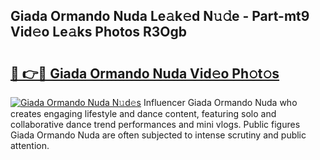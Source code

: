 ## Giada Ormando Nuda Le𝚊k𝚎d N𝚞𝚍e - Part-mt9 Vid𝚎o Le𝚊ks Photos R3Ogb

# <h2><a href="http://fbg25m.evod.top/?m=Giada+Ormando+Nuda">🔗 👉🔴 Giada Ormando Nuda Vid𝚎o Ph𝚘t𝚘s</a></h2>

[![Giada Ormando Nuda N𝚞d𝚎s](https://i.imgur.com/8V9OHl7.gif)](http://fbg25m.evod.top/?m=Giada+Ormando+Nuda)
Influencer Giada Ormando Nuda who creates engaging lifestyle and dance content, featuring solo and collaborative dance trend performances and mini vlogs. Public figures Giada Ormando Nuda are often subjected to intense scrutiny and public attention. 
